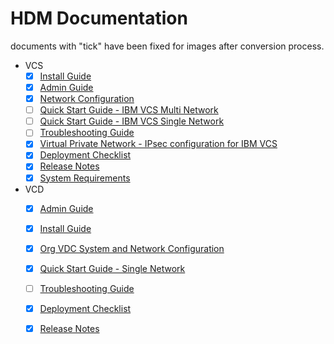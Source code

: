 # HDM Documentation

documents with "tick" have been fixed for images after conversion process. 

* VCS
  * [x] [Install Guide](docs/vcs/Install%20Guide/Install%20Guide)
  * [x] [Admin Guide](docs/vcs/Admin%20Guide/Admin%20Guide)
  * [x] [Network Configuration](docs/vcs/Network%20Configuration%20Planning/Network%20Configuration)
  * [ ] [Quick Start Guide - IBM VCS Multi Network ](docs/vcs/Quick%20Start%20Guide%20-%20IBM%20VCS%20-%20Multi%20Network%20/Quick%20Start%20Guide%20-%20IBM%20VCS%20-%20Multi%20Network%20)
  * [ ] [Quick Start Guide - IBM VCS Single Network](docs/vcs/Quick%20Start%20Guide%20-%20IBM%20VCS%20-%20Single%20Network%20-%20Standard-Standalone/Quick%20Start%20Guide%20-%20IBM%20VCS%20-%20%20Single%20Network)
  * [ ] [Troubleshooting Guide](docs/vcs/Troubleshooting%20Guide/Troubleshooting%20Guide)
  * [x] [Virtual Private Network - IPsec configuration for IBM VCS](docs/vcs/Virtual%20Private%20Network%20-%20IPsec%20configuration%20for%20IBM%20VCS/Virtual%20Private%20Network%20-%20IPsec%20configuration%20for%20IBM%20VCS)
  * [x] [Deployment Checklist](docs/vcs/Deployment%20Checklist)
  * [x] [Release Notes](docs/vcs/Release%20Notes)
  * [x] [System Requirements](docs/vcs/System%20Requirements)
* VCD
  * [x] [Admin Guide](docs/vcd/Admin%20Guide/Admin%20Guide)
  * [x] [Install Guide](docs/vcd/install%20guide/Install%20Guide)
  * [x] [Org VDC System and Network Configuration](docs/vcd/Org%20VDC%20System%20and%20Network%20Configuration/Org%20VDC%20System%20and%20Network%20Configuration)
  * [x] [Quick Start Guide - Single Network](docs/vcd/QSG/Quick%20Start%20Guide-Single%20Network)
  * [ ] [Troubleshooting Guide](docs/vcd/Trouble%20Shooting%20Guide/Trouble%20Shooting%20Guide)
  * [x] [Deployment Checklist](docs/vcd/Deployment%20Checklist)
  * [x] [Release Notes](docs/vcd/Release%20Notes)
  
  
